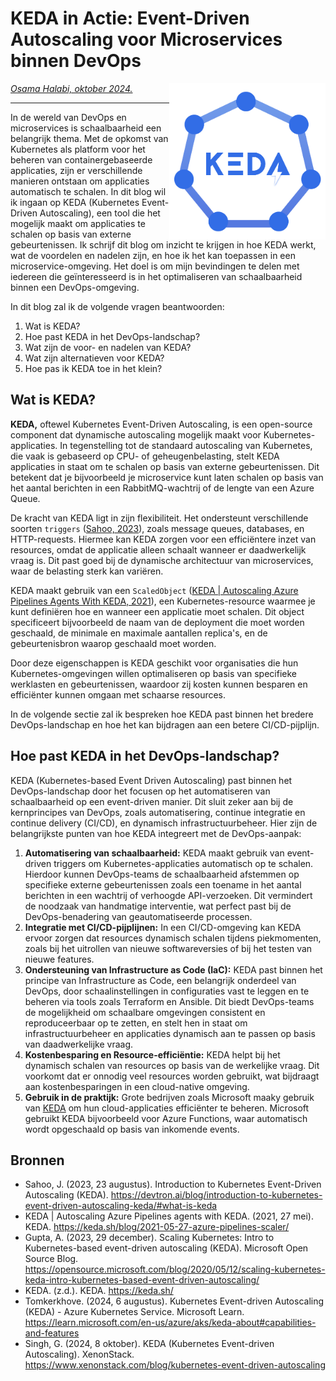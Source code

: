 # KEDA in Actie: Event-Driven Autoscaling voor Microservices binnen DevOps

<img src="plaatjes/keda.png" width="250" align="right" alt="mdbook logo om weg te halen" title="maar vergeet de alt tekst niet">

*[Osama Halabi, oktober 2024.](https://github.com/hanaim-devops/devops-blog-oshalabi)*
<hr/>

In de wereld van DevOps en microservices is schaalbaarheid een belangrijk thema. Met de opkomst van Kubernetes als platform voor het beheren van containergebaseerde applicaties, zijn er verschillende manieren ontstaan om applicaties automatisch te schalen. In dit blog wil ik ingaan op KEDA (Kubernetes Event-Driven Autoscaling), een tool die het mogelijk maakt om applicaties te schalen op basis van externe gebeurtenissen. Ik schrijf dit blog om inzicht te krijgen in hoe KEDA werkt, wat de voordelen en nadelen zijn, en hoe ik het kan toepassen in een microservice-omgeving. Het doel is om mijn bevindingen te delen met iedereen die geïnteresseerd is in het optimaliseren van schaalbaarheid binnen een DevOps-omgeving.

In dit blog zal ik de volgende vragen beantwoorden:

1. Wat is KEDA?
2. Hoe past KEDA in het DevOps-landschap?
3. Wat zijn de voor- en nadelen van KEDA?
4. Wat zijn alternatieven voor KEDA?
5. Hoe pas ik KEDA toe in het klein?

## Wat is KEDA?

**KEDA,** oftewel Kubernetes Event-Driven Autoscaling, is een open-source component dat dynamische autoscaling mogelijk maakt voor Kubernetes-applicaties. In tegenstelling tot de standaard autoscaling van Kubernetes, die vaak is gebaseerd op CPU- of geheugenbelasting, stelt KEDA applicaties in staat om te schalen op basis van externe gebeurtenissen. Dit betekent dat je bijvoorbeeld je microservice kunt laten schalen op basis van het aantal berichten in een RabbitMQ-wachtrij of de lengte van een Azure Queue.

De kracht van KEDA ligt in zijn flexibiliteit. Het ondersteunt verschillende soorten `triggers` ([Sahoo, 2023](https://devtron.ai/blog/introduction-to-kubernetes-event-driven-autoscaling-keda/#what-is-keda)), zoals message queues, databases, en HTTP-requests. Hiermee kan KEDA zorgen voor een efficiëntere inzet van resources, omdat de applicatie alleen schaalt wanneer er daadwerkelijk vraag is. Dit past goed bij de dynamische architectuur van microservices, waar de belasting sterk kan variëren.

KEDA maakt gebruik van een `ScaledObject` ([KEDA | Autoscaling Azure Pipelines Agents With KEDA, 2021](https://keda.sh/blog/2021-05-27-azure-pipelines-scaler/)), een Kubernetes-resource waarmee je kunt definiëren hoe en wanneer een applicatie moet schalen. Dit object specificeert bijvoorbeeld de naam van de deployment die moet worden geschaald, de minimale en maximale aantallen replica's, en de gebeurtenisbron waarop geschaald moet worden.

Door deze eigenschappen is KEDA geschikt voor organisaties die hun Kubernetes-omgevingen willen optimaliseren op basis van specifieke werklasten en gebeurtenissen, waardoor zij kosten kunnen besparen en efficiënter kunnen omgaan met schaarse resources.

In de volgende sectie zal ik bespreken hoe KEDA past binnen het bredere DevOps-landschap en hoe het kan bijdragen aan een betere CI/CD-pijplijn.

## Hoe past KEDA in het DevOps-landschap?

KEDA (Kubernetes-based Event Driven Autoscaling) past binnen het DevOps-landschap door het focusen op het automatiseren van schaalbaarheid op een event-driven manier. Dit sluit zeker aan bij de kernprincipes van DevOps, zoals automatisering, continue integratie en continue delivery (CI/CD), en dynamisch infrastructuurbeheer.
Hier zijn de belangrijkste punten van hoe KEDA integreert met de DevOps-aanpak:

1. **Automatisering van schaalbaarheid:**
KEDA maakt gebruik van event-driven triggers om Kubernetes-applicaties automatisch op te schalen. Hierdoor kunnen DevOps-teams de schaalbaarheid afstemmen op specifieke externe gebeurtenissen zoals een toename in het aantal berichten in een wachtrij of verhoogde API-verzoeken. Dit vermindert de noodzaak van handmatige interventie, wat perfect past bij de DevOps-benadering van geautomatiseerde processen.
2. **Integratie met CI/CD-pijplijnen:**
In een CI/CD-omgeving kan KEDA ervoor zorgen dat resources dynamisch schalen tijdens piekmomenten, zoals bij het uitrollen van nieuwe softwareversies of bij het testen van nieuwe features.
3. **Ondersteuning van Infrastructure as Code (IaC):**
KEDA past binnen het principe van Infrastructure as Code, een belangrijk onderdeel van DevOps, door schaalinstellingen in configuraties vast te leggen en te beheren via tools zoals Terraform en Ansible. 
Dit biedt DevOps-teams de mogelijkheid om schaalbare omgevingen consistent en reproduceerbaar op te zetten, en stelt hen in staat om infrastructuurbeheer en applicaties dynamisch aan te passen op basis van daadwerkelijke vraag.
4. **Kostenbesparing en Resource-efficiëntie:**
KEDA helpt bij het dynamisch schalen van resources op basis van de werkelijke vraag. Dit voorkomt dat er onnodig veel resources worden gebruikt, wat bijdraagt aan kostenbesparingen in een cloud-native omgeving.
5. **Gebruik in de praktijk:**
Grote bedrijven zoals Microsoft maaky gebruik van [KEDA](https://learn.microsoft.com/en-us/azure/aks/keda-about#capabilities-and-features) om hun cloud-applicaties efficiënter te beheren. Microsoft gebruikt KEDA bijvoorbeeld voor Azure Functions, waar automatisch wordt opgeschaald op basis van inkomende events.



## Bronnen

- Sahoo, J. (2023, 23 augustus). Introduction to Kubernetes Event-Driven Autoscaling (KEDA). https://devtron.ai/blog/introduction-to-kubernetes-event-driven-autoscaling-keda/#what-is-keda
- KEDA | Autoscaling Azure Pipelines agents with KEDA. (2021, 27 mei). KEDA. https://keda.sh/blog/2021-05-27-azure-pipelines-scaler/
- Gupta, A. (2023, 29 december). Scaling Kubernetes: Intro to Kubernetes-based event-driven autoscaling (KEDA). Microsoft Open Source Blog. https://opensource.microsoft.com/blog/2020/05/12/scaling-kubernetes-keda-intro-kubernetes-based-event-driven-autoscaling/
- KEDA. (z.d.). KEDA. https://keda.sh/
- Tomkerkhove. (2024, 6 augustus). Kubernetes Event-driven Autoscaling (KEDA) - Azure Kubernetes Service. Microsoft Learn. https://learn.microsoft.com/en-us/azure/aks/keda-about#capabilities-and-features
- Singh, G. (2024, 8 oktober). KEDA (Kubernetes Event-driven Autoscaling). XenonStack. https://www.xenonstack.com/blog/kubernetes-event-driven-autoscaling